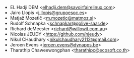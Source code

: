 - EL Hadji DEM \<<elhadji.dem@savoirfairelinux.com>\>
- Jairo Llopis \<<j.llopis@grupoesoc.es>\>
- Matjaž Mozetič \<<m.mozetic@matmoz.si>\>
- Rudolf Schnapka \<<schnapkar@golive-saar.de>\>
- Richard deMeester \<<richard@willowit.com.au>\>
- Nicolas JEUDY \<<https://github.com/njeudy>\>
- Nikul CHaudhary \<<nikulchaudhary2112@gmail.com>\>
- Jeroen Evens \<<jeroen.evens@dynapps.be>\>
- Tharathip Chaweewongphan \<<tharathipc@ecosoft.co.th>\>
